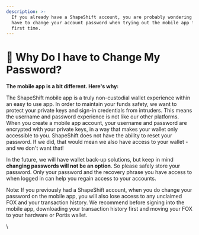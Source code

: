 ```yaml
---
description: >-
  If you already have a ShapeShift account, you are probably wondering why you
  have to change your account password when trying out the mobile app for the
  first time.
---
```


# 📝 Why Do I have to Change My Password?

**The mobile app is a bit different. Here's why:**

The ShapeShift mobile app is a truly non-custodial wallet experience within an easy to use app. In order to maintain your funds safety, we want to protect your private keys and sign-in credentials from intruders. This means the username and password experience is not like our other platforms. When you create a mobile app account, your username and password are encrypted with your private keys, in a way that makes your wallet only accessible to you. ShapeShift does not have the ability to reset your password. If we did, that would mean we also have access to your wallet - and we don't want that!

In the future, we will have wallet back-up solutions, but keep in mind **changing passwords will not be an option**. So please safely store your password. Only your password and the recovery phrase you have access to when logged in can help you regain access to your accounts.

Note: If you previously had a ShapeShift account, when you do change your password on the mobile app, you will also lose access to any unclaimed FOX and your transaction history. We recommend before signing into the mobile app, downloading your transaction history first and moving your FOX to your hardware or Portis wallet.

\\
